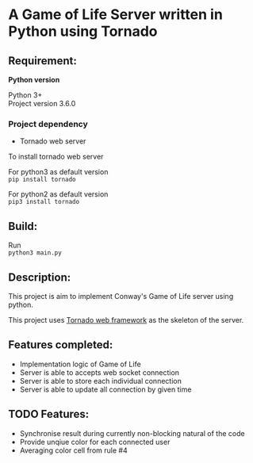 # A Game of Life Server written in Python using Tornado

## Requirement:

**Python version**

Python 3+  
Project version 3.6.0

### Project dependency  
- Tornado web server

To install tornado web server  

For python3 as default version  
`pip install tornado`

For python2 as default version  
`pip3 install tornado`

## Build:

Run  
`python3 main.py`

## Description:

This project is aim to implement Conway's Game of Life server using python.

This project uses [Tornado web framework](http://www.tornadoweb.org/en/stable/) as the skeleton of the server.

## Features completed:
- Implementation logic of Game of Life
- Server is able to accepts web socket connection
- Server is able to store each individual connection
- Server is able to update all connection by given time

## TODO Features:
- Synchronise result during currently non-blocking natural of the code
- Provide unqiue color for each connected user
- Averaging color cell from rule #4 
